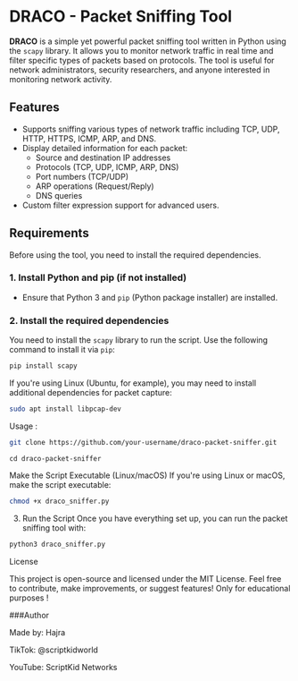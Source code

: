 # DRACO - Packet Sniffing Tool

**DRACO** is a simple yet powerful packet sniffing tool written in Python using the `scapy` library. It allows you to monitor network traffic in real time and filter specific types of packets based on protocols. The tool is useful for network administrators, security researchers, and anyone interested in monitoring network activity.

## Features

- Supports sniffing various types of network traffic including TCP, UDP, HTTP, HTTPS, ICMP, ARP, and DNS.
- Display detailed information for each packet:
  - Source and destination IP addresses
  - Protocols (TCP, UDP, ICMP, ARP, DNS)
  - Port numbers (TCP/UDP)
  - ARP operations (Request/Reply)
  - DNS queries
- Custom filter expression support for advanced users.

## Requirements

Before using the tool, you need to install the required dependencies.

### 1. Install Python and pip (if not installed)
- Ensure that Python 3 and `pip` (Python package installer) are installed.

### 2. Install the required dependencies
You need to install the `scapy` library to run the script. Use the following command to install it via `pip`:

```bash
pip install scapy
```


If you're using Linux (Ubuntu, for example), you may need to install additional dependencies for packet capture:

```bash 
sudo apt install libpcap-dev
```

Usage :

```bash
git clone https://github.com/your-username/draco-packet-sniffer.git
```
```
cd draco-packet-sniffer
```


Make the Script Executable (Linux/macOS)
If you're using Linux or macOS, make the script executable:

```bash 
chmod +x draco_sniffer.py
```


3. Run the Script
Once you have everything set up, you can run the packet sniffing tool with:

```bash 
python3 draco_sniffer.py
```

License

This project is open-source and licensed under the MIT License. Feel free to contribute, make improvements, or suggest features!
Only for educational purposes !

###Author

Made by: Hajra

TikTok: @scriptkidworld

YouTube: ScriptKid Networks
